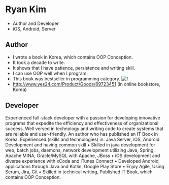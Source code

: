 # Ryan Kim
* Author and Developer
* iOS, Android, Server

## Author
* I wrote a book in Korea, which contains OOP Conception.
* It took a decade to write.
* It shows that I have patience, persistence and writing skill.
* I can use OOP well when I program.
* This book was bestseller in programming category.
![f](https://user-images.githubusercontent.com/11452935/51438922-2c2a1a00-1cf6-11e9-8ae4-3308ba0b95c2.jpg)
* http://www.yes24.com/Product/Goods/69723451 (in online bookstore, Korea)

## Developer
Experienced full-stack developer with a passion for developing innovative programs that expedite the efficiency and effectiveness of organizational success. Well versed in technology and writing code to create systems that are reliable and user-friendly. An author who has published an IT Book in Korea.
Experienced (skills and technologies) in: Java Server, iOS, Android Development and having common skill
•	Skilled in java development for web, batch jobs, daemons, network development utilizing Java, Spring, Apache MINA, Oracle/MySQL with Apache, JBoss
•	iOS development and diverse experience with xCode and iTunes Connect
•	Developed Android applications through Java and Kotlin, Google Play Store
•	Enjoy Agile, Using Scrum, Jira, Git
•	Skilled in technical writing, Published IT Book, which contains OOP Conception.


